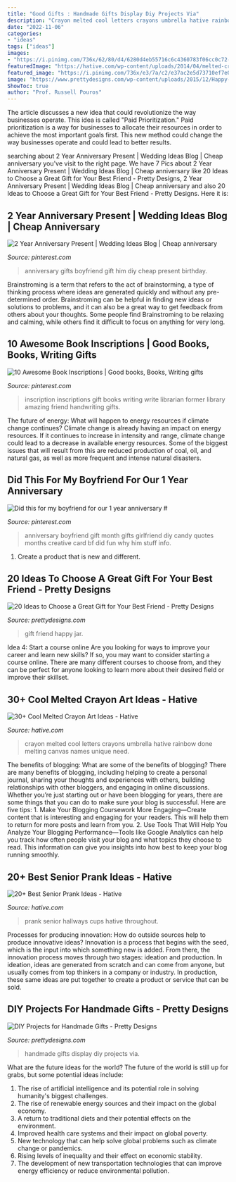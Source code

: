 ```yaml
---
title: "Good Gifts : Handmade Gifts Display Diy Projects Via"
description: "Crayon melted cool letters crayons umbrella hative rainbow done melting canvas names unique need"
date: "2022-11-06"
categories:
- "ideas"
tags: ["ideas"]
images:
- "https://i.pinimg.com/736x/62/80/d4/6280d4eb55716c6c4360783f06cc0c72---year-anniversary-wedding-anniversary-gifts.jpg"
featuredImage: "https://hative.com/wp-content/uploads/2014/04/melted-crayon-art/17-letters-of-love.jpg"
featured_image: "https://i.pinimg.com/736x/e3/7a/c2/e37ac2e5d73710ef7e04520e21e1416d.jpg"
image: "https://www.prettydesigns.com/wp-content/uploads/2015/12/Happy-Jar.jpg"
ShowToc: true
author: "Prof. Russell Pouros"
---
```



The article discusses a new idea that could revolutionize the way businesses operate. This idea is called "Paid Prioritization." Paid prioritization is a way for businesses to allocate their resources in order to achieve the most important goals first. This new method could change the way businesses operate and could lead to better results.

	

		
searching about 2 Year Anniversary Present | Wedding Ideas Blog | Cheap anniversary you've visit to the right page. We have 7 Pics about 2 Year Anniversary Present | Wedding Ideas Blog | Cheap anniversary like 20 Ideas to Choose a Great Gift for Your Best Friend - Pretty Designs, 2 Year Anniversary Present | Wedding Ideas Blog | Cheap anniversary and also 20 Ideas to Choose a Great Gift for Your Best Friend - Pretty Designs. Here it is:
		
    
## 2 Year Anniversary Present | Wedding Ideas Blog | Cheap Anniversary

<img loading=lazy src="https://i.pinimg.com/736x/62/80/d4/6280d4eb55716c6c4360783f06cc0c72---year-anniversary-wedding-anniversary-gifts.jpg" onerror="this.onerror=null;this.src='https://tse2.mm.bing.net/th?id=OIP.W9Uvo26BkLS83_D8HXNn-QHaJ3&amp;pid=15.1';" alt="2 Year Anniversary Present | Wedding Ideas Blog | Cheap anniversary">

_Source: pinterest.com_

>anniversary gifts boyfriend gift him diy cheap present birthday. 

	

Brainstroming is a term that refers to the act of brainstorming, a type of thinking process where ideas are generated quickly and without any pre-determined order. Brainstroming can be helpful in finding new ideas or solutions to problems, and it can also be a great way to get feedback from others about your thoughts. Some people find Brainstroming to be relaxing and calming, while others find it difficult to focus on anything for very long.

    
## 10 Awesome Book Inscriptions | Good Books, Books, Writing Gifts

<img loading=lazy src="https://i.pinimg.com/736x/38/1d/19/381d198f2629cebacd977d16e2e0acbc--gypsy-menu.jpg" onerror="this.onerror=null;this.src='https://tse2.mm.bing.net/th?id=OIP.z6XwU-QdA1HO0DuMvf0c1QHaJ4&amp;pid=15.1';" alt="10 Awesome Book Inscriptions | Good books, Books, Writing gifts">

_Source: pinterest.com_

>inscription inscriptions gift books writing write librarian former library amazing friend handwriting gifts. 

	

The future of energy: What will happen to energy resources if climate change continues?
Climate change is already having an impact on energy resources. If it continues to increase in intensity and range, climate change could lead to a decrease in available energy resources. Some of the biggest issues that will result from this are reduced production of coal, oil, and natural gas, as well as more frequent and intense natural disasters.

    
## Did This For My Boyfriend For Our 1 Year Anniversary #

<img loading=lazy src="https://i.pinimg.com/736x/e3/7a/c2/e37ac2e5d73710ef7e04520e21e1416d.jpg" onerror="this.onerror=null;this.src='https://tse1.mm.bing.net/th?id=OIP.iyM7KTki8sgj-o0yLw2ozwHaNJ&amp;pid=15.1';" alt="Did this for my boyfriend for our 1 year anniversary #">

_Source: pinterest.com_

>anniversary boyfriend gift month gifts girlfriend diy candy quotes months creative card bf did fun why him stuff info. 

	

1. Create a product that is new and different.

    
## 20 Ideas To Choose A Great Gift For Your Best Friend - Pretty Designs

<img loading=lazy src="https://www.prettydesigns.com/wp-content/uploads/2015/12/Happy-Jar.jpg" onerror="this.onerror=null;this.src='https://tse1.mm.bing.net/th?id=OIP.ucJFItEUxmZXlN6vlTPWwwHaLH&amp;pid=15.1';" alt="20 Ideas to Choose a Great Gift for Your Best Friend - Pretty Designs">

_Source: prettydesigns.com_

>gift friend happy jar. 

	

Idea 4: Start a course online
Are you looking for ways to improve your career and learn new skills? If so, you may want to consider starting a course online. There are many different courses to choose from, and they can be perfect for anyone looking to learn more about their desired field or improve their skillset.

    
## 30+ Cool Melted Crayon Art Ideas - Hative

<img loading=lazy src="https://hative.com/wp-content/uploads/2014/04/melted-crayon-art/17-letters-of-love.jpg" onerror="this.onerror=null;this.src='https://tse2.mm.bing.net/th?id=OIP.0przVm6nXhUWafkeJMAu7wHaFk&amp;pid=15.1';" alt="30+ Cool Melted Crayon Art Ideas - Hative">

_Source: hative.com_

>crayon melted cool letters crayons umbrella hative rainbow done melting canvas names unique need. 

	

The benefits of blogging: What are some of the benefits of blogging?
There are many benefits of blogging, including helping to create a personal journal, sharing your thoughts and experiences with others, building relationships with other bloggers, and engaging in online discussions. Whether you’re just starting out or have been blogging for years, there are some things that you can do to make sure your blog is successful. Here are five tips: 1. Make Your Blogging Coursework More Engaging—Create content that is interesting and engaging for your readers. This will help them to return for more posts and learn from you.
2. Use Tools That Will Help You Analyze Your Blogging Performance—Tools like Google Analytics can help you track how often people visit your blog and what topics they choose to read. This information can give you insights into how best to keep your blog running smoothly.


    
## 20+ Best Senior Prank Ideas - Hative

<img loading=lazy src="https://hative.com/wp-content/uploads/2014/04/senior-prank-ideas/8-cups-hallways-of-the-high-school.jpg" onerror="this.onerror=null;this.src='https://tse2.mm.bing.net/th?id=OIP.SkabdnXgoRjwvG_-iQbiBQHaJ6&amp;pid=15.1';" alt="20+ Best Senior Prank Ideas - Hative">

_Source: hative.com_

>prank senior hallways cups hative throughout. 

	

Processes for producing innovation: How do outside sources help to produce innovative ideas?
Innovation is a process that begins with the seed, which is the input into which something new is added. From there, the innovation process moves through two stages: ideation and production. In ideation, ideas are generated from scratch and can come from anyone, but usually comes from top thinkers in a company or industry. In production, these same ideas are put together to create a product or service that can be sold.

    
## DIY Projects For Handmade Gifts - Pretty Designs

<img loading=lazy src="http://www.prettydesigns.com/wp-content/uploads/2014/07/Photo-Display.jpg" onerror="this.onerror=null;this.src='https://tse2.mm.bing.net/th?id=OIP.QHXW6PI1VmLDhq8AkHnTMwAAAA&amp;pid=15.1';" alt="DIY Projects for Handmade Gifts - Pretty Designs">

_Source: prettydesigns.com_

>handmade gifts display diy projects via. 

	

What are the future ideas for the world?
The future of the world is still up for grabs, but some potential ideas include: 
1. The rise of artificial intelligence and its potential role in solving humanity's biggest challenges. 
2. The rise of renewable energy sources and their impact on the global economy. 
3. A return to traditional diets and their potential effects on the environment. 
4. Improved health care systems and their impact on global poverty. 
5. New technology that can help solve global problems such as climate change or pandemics. 
6. Rising levels of inequality and their effect on economic stability. 
7. The development of new transportation technologies that can improve energy efficiency or reduce environmental pollution.

